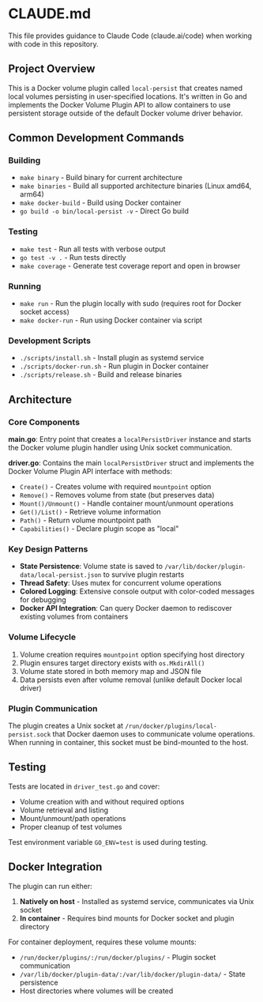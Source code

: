 # CLAUDE.md

This file provides guidance to Claude Code (claude.ai/code) when working with code in this repository.

## Project Overview

This is a Docker volume plugin called `local-persist` that creates named local volumes persisting in user-specified locations. It's written in Go and implements the Docker Volume Plugin API to allow containers to use persistent storage outside of the default Docker volume driver behavior.

## Common Development Commands

### Building
- `make binary` - Build binary for current architecture
- `make binaries` - Build all supported architecture binaries (Linux amd64, arm64)
- `make docker-build` - Build using Docker container
- `go build -o bin/local-persist -v` - Direct Go build

### Testing
- `make test` - Run all tests with verbose output
- `go test -v .` - Run tests directly
- `make coverage` - Generate test coverage report and open in browser

### Running
- `make run` - Run the plugin locally with sudo (requires root for Docker socket access)
- `make docker-run` - Run using Docker container via script

### Development Scripts
- `./scripts/install.sh` - Install plugin as systemd service
- `./scripts/docker-run.sh` - Run plugin in Docker container
- `./scripts/release.sh` - Build and release binaries

## Architecture

### Core Components

**main.go**: Entry point that creates a `localPersistDriver` instance and starts the Docker volume plugin handler using Unix socket communication.

**driver.go**: Contains the main `localPersistDriver` struct and implements the Docker Volume Plugin API interface with methods:
- `Create()` - Creates volume with required `mountpoint` option
- `Remove()` - Removes volume from state (but preserves data)
- `Mount()/Unmount()` - Handle container mount/unmount operations
- `Get()/List()` - Retrieve volume information
- `Path()` - Return volume mountpoint path
- `Capabilities()` - Declare plugin scope as "local"

### Key Design Patterns

- **State Persistence**: Volume state is saved to `/var/lib/docker/plugin-data/local-persist.json` to survive plugin restarts
- **Thread Safety**: Uses mutex for concurrent volume operations
- **Colored Logging**: Extensive console output with color-coded messages for debugging
- **Docker API Integration**: Can query Docker daemon to rediscover existing volumes from containers

### Volume Lifecycle

1. Volume creation requires `mountpoint` option specifying host directory
2. Plugin ensures target directory exists with `os.MkdirAll()`
3. Volume state stored in both memory map and JSON file
4. Data persists even after volume removal (unlike default Docker local driver)

### Plugin Communication

The plugin creates a Unix socket at `/run/docker/plugins/local-persist.sock` that Docker daemon uses to communicate volume operations. When running in container, this socket must be bind-mounted to the host.

## Testing

Tests are located in `driver_test.go` and cover:
- Volume creation with and without required options
- Volume retrieval and listing
- Mount/unmount/path operations
- Proper cleanup of test volumes

Test environment variable `GO_ENV=test` is used during testing.

## Docker Integration

The plugin can run either:
1. **Natively on host** - Installed as systemd service, communicates via Unix socket
2. **In container** - Requires bind mounts for Docker socket and plugin directory

For container deployment, requires these volume mounts:
- `/run/docker/plugins/:/run/docker/plugins/` - Plugin socket communication
- `/var/lib/docker/plugin-data/:/var/lib/docker/plugin-data/` - State persistence
- Host directories where volumes will be created